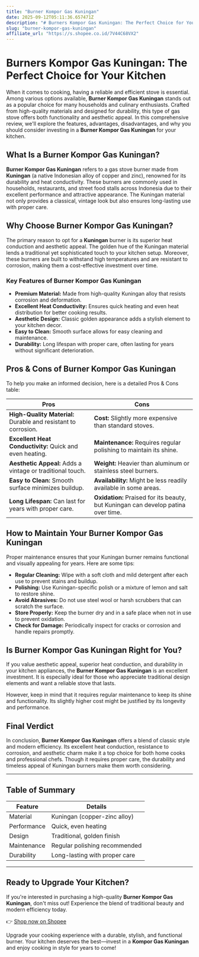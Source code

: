 ```yaml
---
title: "Burner Kompor Gas Kuningan"
date: 2025-09-12T05:11:36.657471Z
description: "# Burners Kompor Gas Kuningan: The Perfect Choice for Your Kitchen..."
slug: "burner-kompor-gas-kuningan"
affiliate_url: "https://s.shopee.co.id/7V44C68VX2"
---
```

# Burners Kompor Gas Kuningan: The Perfect Choice for Your Kitchen

When it comes to cooking, having a reliable and efficient stove is essential. Among various options available, **Burner Kompor Gas Kuningan** stands out as a popular choice for many households and culinary enthusiasts. Crafted from high-quality materials and designed for durability, this type of gas stove offers both functionality and aesthetic appeal. In this comprehensive review, we'll explore the features, advantages, disadvantages, and why you should consider investing in a **Burner Kompor Gas Kuningan** for your kitchen.

## What Is a Burner Kompor Gas Kuningan?

**Burner Kompor Gas Kuningan** refers to a gas stove burner made from **Kuningan** (a native Indonesian alloy of copper and zinc), renowned for its durability and heat conductivity. These burners are commonly used in households, restaurants, and street food stalls across Indonesia due to their excellent performance and attractive appearance. The Kuningan material not only provides a classical, vintage look but also ensures long-lasting use with proper care.

## Why Choose Burner Kompor Gas Kuningan?

The primary reason to opt for a **Kuningan** burner is its superior heat conduction and aesthetic appeal. The golden hue of the Kuningan material lends a traditional yet sophisticated touch to your kitchen setup. Moreover, these burners are built to withstand high temperatures and are resistant to corrosion, making them a cost-effective investment over time.

### Key Features of Burner Kompor Gas Kuningan

- **Premium Material:** Made from high-quality Kuningan alloy that resists corrosion and deformation.
- **Excellent Heat Conductivity:** Ensures quick heating and even heat distribution for better cooking results.
- **Aesthetic Design:** Classic golden appearance adds a stylish element to your kitchen decor.
- **Easy to Clean:** Smooth surface allows for easy cleaning and maintenance.
- **Durability:** Long lifespan with proper care, often lasting for years without significant deterioration.

## Pros & Cons of Burner Kompor Gas Kuningan

To help you make an informed decision, here is a detailed Pros & Cons table:

| **Pros**                                              | **Cons**                                              |
|--------------------------------------------------------|-------------------------------------------------------|
| **High-Quality Material:** Durable and resistant to corrosion. | **Cost:** Slightly more expensive than standard stoves. |
| **Excellent Heat Conductivity:** Quick and even heating. | **Maintenance:** Requires regular polishing to maintain its shine. |
| **Aesthetic Appeal:** Adds a vintage or traditional touch. | **Weight:** Heavier than aluminum or stainless steel burners. |
| **Easy to Clean:** Smooth surface minimizes buildup. | **Availability:** Might be less readily available in some areas. |
| **Long Lifespan:** Can last for years with proper care. | **Oxidation:** Praised for its beauty, but Kuningan can develop patina over time. |

## How to Maintain Your Burner Kompor Gas Kuningan

Proper maintenance ensures that your Kuningan burner remains functional and visually appealing for years. Here are some tips:

- **Regular Cleaning:** Wipe with a soft cloth and mild detergent after each use to prevent stains and buildup.
- **Polishing:** Use Kuningan-specific polish or a mixture of lemon and salt to restore shine.
- **Avoid Abrasives:** Do not use steel wool or harsh scrubbers that can scratch the surface.
- **Store Properly:** Keep the burner dry and in a safe place when not in use to prevent oxidation.
- **Check for Damage:** Periodically inspect for cracks or corrosion and handle repairs promptly.

## Is Burner Kompor Gas Kuningan Right for You?

If you value aesthetic appeal, superior heat conduction, and durability in your kitchen appliances, the **Burner Kompor Gas Kuningan** is an excellent investment. It is especially ideal for those who appreciate traditional design elements and want a reliable stove that lasts.

However, keep in mind that it requires regular maintenance to keep its shine and functionality. Its slightly higher cost might be justified by its longevity and performance.

## Final Verdict

In conclusion, **Burner Kompor Gas Kuningan** offers a blend of classic style and modern efficiency. Its excellent heat conduction, resistance to corrosion, and aesthetic charm make it a top choice for both home cooks and professional chefs. Though it requires proper care, the durability and timeless appeal of Kuningan burners make them worth considering.

---

## Table of Summary

| Feature | Details |
|---------|---------|
| Material | Kuningan (copper-zinc alloy) |
| Performance | Quick, even heating |
| Design | Traditional, golden finish |
| Maintenance | Regular polishing recommended |
| Durability | Long-lasting with proper care |

---

## Ready to Upgrade Your Kitchen?

If you're interested in purchasing a high-quality **Burner Kompor Gas Kuningan**, don't miss out! Experience the blend of traditional beauty and modern efficiency today.

👉 [Shop now on Shopee](https://s.shopee.co.id/7V44C68VX2)

Upgrade your cooking experience with a durable, stylish, and functional burner. Your kitchen deserves the best—invest in a **Kompor Gas Kuningan** and enjoy cooking in style for years to come!